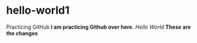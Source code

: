 # hello-world1
Practicing GitHub
**I am practicing Github over here.**
*Hello World*
**These are the changes**
